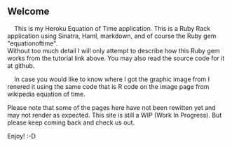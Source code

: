 ## Welcome

&nbsp;&nbsp;&nbsp;  This is my Heroku Equation of Time application.  This is a Ruby Rack application 
using Sinatra, Haml, markdown, and of course the Ruby gem "equationoftime".  
Without too much detail I will only attempt to describe how this Ruby gem works from
the tutorial link above. You may also read the source code for it at github.
  
&nbsp;&nbsp;&nbsp;  In case you would like to know where I got the graphic image from I renered it 
using the same code that is R code on the image page from wikipedia equation of time.

Please note that some of the pages here have not been rewitten yet and may not render as expected.
This site is still a WIP (Work In Progress). But please keep coming back and check us out.

Enjoy! :-D
	